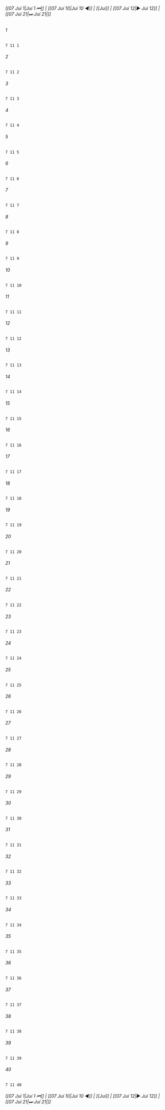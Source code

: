 
###### [[07 Juí 1|Juí 1 ⏮]] | [[07 Juí 10|Juí 10 ◀]] | [[Juí]] | [[07 Juí 12|▶ Juí 12]] | [[07 Juí 21|⏭ Juí 21|]]

###### 1
``` verse
7 11 1 
```
###### 2
``` verse
7 11 2 
```
###### 3
``` verse
7 11 3 
```
###### 4
``` verse
7 11 4 
```
###### 5
``` verse
7 11 5 
```
###### 6
``` verse
7 11 6 
```
###### 7
``` verse
7 11 7 
```
###### 8
``` verse
7 11 8 
```
###### 9
``` verse
7 11 9 
```
###### 10
``` verse
7 11 10 
```
###### 11
``` verse
7 11 11 
```
###### 12
``` verse
7 11 12 
```
###### 13
``` verse
7 11 13 
```
###### 14
``` verse
7 11 14 
```
###### 15
``` verse
7 11 15 
```
###### 16
``` verse
7 11 16 
```
###### 17
``` verse
7 11 17 
```
###### 18
``` verse
7 11 18 
```
###### 19
``` verse
7 11 19 
```
###### 20
``` verse
7 11 20 
```
###### 21
``` verse
7 11 21 
```
###### 22
``` verse
7 11 22 
```
###### 23
``` verse
7 11 23 
```
###### 24
``` verse
7 11 24 
```
###### 25
``` verse
7 11 25 
```
###### 26
``` verse
7 11 26 
```
###### 27
``` verse
7 11 27 
```
###### 28
``` verse
7 11 28 
```
###### 29
``` verse
7 11 29 
```
###### 30
``` verse
7 11 30 
```
###### 31
``` verse
7 11 31 
```
###### 32
``` verse
7 11 32 
```
###### 33
``` verse
7 11 33 
```
###### 34
``` verse
7 11 34 
```
###### 35
``` verse
7 11 35 
```
###### 36
``` verse
7 11 36 
```
###### 37
``` verse
7 11 37 
```
###### 38
``` verse
7 11 38 
```
###### 39
``` verse
7 11 39 
```
###### 40
``` verse
7 11 40 
```

###### [[07 Juí 1|Juí 1 ⏮]] | [[07 Juí 10|Juí 10 ◀]] | [[Juí]] | [[07 Juí 12|▶ Juí 12]] | [[07 Juí 21|⏭ Juí 21|]]

